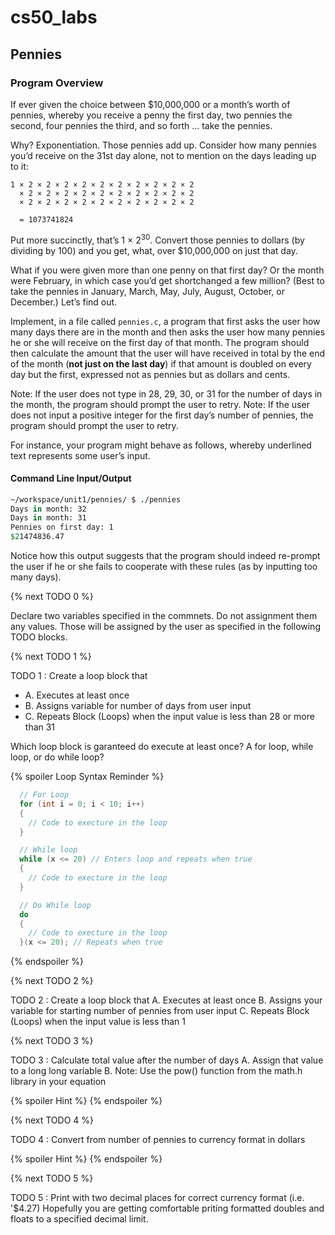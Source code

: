 # cs50_labs
## Pennies

### Program Overview

If ever given the choice between $10,000,000 or a month’s worth of pennies, whereby you receive a penny the first day, two pennies the second, four pennies the third, and so forth … take the pennies. 

Why? Exponentiation. Those pennies add up. Consider how many pennies you’d receive on the 31st day alone, not to mention on the days leading up to it:

```
1 × 2 × 2 × 2 × 2 × 2 × 2 × 2 × 2 × 2 × 2
  × 2 × 2 × 2 × 2 × 2 × 2 × 2 × 2 × 2 × 2
  × 2 × 2 × 2 × 2 × 2 × 2 × 2 × 2 × 2 × 2

  = 1073741824
 ```

Put more succinctly, that’s 1 × 2<sup>30</sup>. Convert those pennies to dollars (by dividing by 100) and you get, what, over $10,000,000 on just that day. 

What if you were given more than one penny on that first day? Or the month were February, in which case you’d get shortchanged a few million? (Best to take the pennies in January, March, May, July, August, October, or December.) Let’s find out.

Implement, in a file called `pennies.c`, a program that first asks the user how many days there are in the month and then asks the user how many pennies he or she will receive on the first day of that month. The program should then calculate the amount that the user will have received in total by the end of the month (**not just on the last day**) if that amount is doubled on every day but the first, expressed not as pennies but as dollars and cents. 

Note: If the user does not type in 28, 29, 30, or 31 for the number of days in the month, the program should prompt the user to retry. Note: If the user does not input a positive integer for the first day’s number of pennies, the program should prompt the user to retry.

For instance, your program might behave as follows, whereby underlined text represents some user’s input.

#### Command Line Input/Output 

```csh
~/workspace/unit1/pennies/ $ ./pennies
Days in month: 32
Days in month: 31
Pennies on first day: 1
$21474836.47
```
Notice how this output suggests that the program should indeed re-prompt the user if he or she fails to cooperate with these rules (as by inputting too many days).

{% next TODO 0 %}

Declare two variables specified in the commnets. Do not assignment them any values. Those will be assigned by the user as specified in the following TODO blocks. 

{% next TODO 1 %}

TODO 1 : Create a loop block that
  - A. Executes at least once
  - B. Assigns variable for number of days from user input 
  - C. Repeats Block (Loops) when the input value is less than 28 or more than 31
  
Which loop block is garanteed do execute at least once? A for loop, while loop, or do while loop?

{% spoiler Loop Syntax Reminder %}

```c
  // For Loop
  for (int i = 0; i < 10; i++)
  {
    // Code to execture in the loop 
  }
```

```c
  // While loop 
  while (x <= 20) // Enters loop and repeats when true 
  {
    // Code to execture in the loop 
  }
```

```c
  // Do While loop 
  do 
  {
    // Code to execture in the loop 
  }(x <= 20); // Repeats when true 
```

{% endspoiler %}

{% next TODO 2 %}

TODO 2 : Create a loop block that
  A. Executes at least once
  B. Assigns your variable for starting number of pennies from user input 
  C. Repeats Block (Loops) when the input value is less than 1

{% next TODO 3 %}

TODO 3 : Calculate total value after the number of days
 A. Assign that value to a long long variable 
 B. Note: Use the pow() function from the math.h library in your equation

{% spoiler Hint %}
{% endspoiler %}

{% next TODO 4 %}

TODO 4 : Convert from number of pennies to currency format in dollars

{% spoiler Hint %}
{% endspoiler %}

{% next TODO 5 %}

TODO 5 : Print with two decimal places for correct currency format (i.e. '$4.27)
Hopefully you are getting comfortable priting formatted doubles and floats to a specified decimal limit. 


